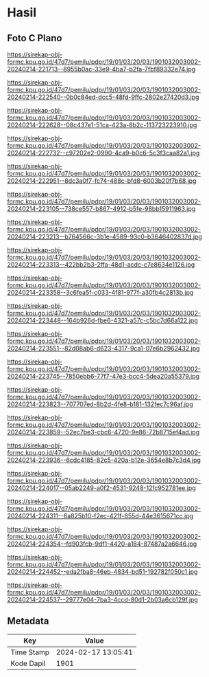 # Hasil

## Foto C Plano

https://sirekap-obj-formc.kpu.go.id/47d7/pemilu/pdpr/19/01/03/20/03/1901032003002-20240214-221713--8955b0ac-33e9-4ba7-b2fa-7fbf89332e74.jpg

https://sirekap-obj-formc.kpu.go.id/47d7/pemilu/pdpr/19/01/03/20/03/1901032003002-20240214-222540--0b0c84ed-dcc5-48fd-9ffc-2802e27420d3.jpg

https://sirekap-obj-formc.kpu.go.id/47d7/pemilu/pdpr/19/01/03/20/03/1901032003002-20240214-222628--08c437e1-51ca-423a-8b2c-113723223910.jpg

https://sirekap-obj-formc.kpu.go.id/47d7/pemilu/pdpr/19/01/03/20/03/1901032003002-20240214-222732--c97202e2-0990-4ca9-b0c6-5c3f3caa82a1.jpg

https://sirekap-obj-formc.kpu.go.id/47d7/pemilu/pdpr/19/01/03/20/03/1901032003002-20240214-222951--8dc3a0f7-fc74-488c-bfd8-6003b20f7b68.jpg

https://sirekap-obj-formc.kpu.go.id/47d7/pemilu/pdpr/19/01/03/20/03/1901032003002-20240214-223105--738ce557-b867-4912-b5fe-98bb15911963.jpg

https://sirekap-obj-formc.kpu.go.id/47d7/pemilu/pdpr/19/01/03/20/03/1901032003002-20240214-223213--b764566c-3b1e-4589-93c0-b3646402837d.jpg

https://sirekap-obj-formc.kpu.go.id/47d7/pemilu/pdpr/19/01/03/20/03/1901032003002-20240214-223313--422bb2b3-2ffa-48d1-acdc-c7e8634e1126.jpg

https://sirekap-obj-formc.kpu.go.id/47d7/pemilu/pdpr/19/01/03/20/03/1901032003002-20240214-223358--3c6fea5f-c033-4f81-977f-a30fb4c2813b.jpg

https://sirekap-obj-formc.kpu.go.id/47d7/pemilu/pdpr/19/01/03/20/03/1901032003002-20240214-223448--164b926d-fbe6-4321-a57c-c5bc7d66a122.jpg

https://sirekap-obj-formc.kpu.go.id/47d7/pemilu/pdpr/19/01/03/20/03/1901032003002-20240214-223551--82d08ab6-d623-4317-9ca1-07e6b2962432.jpg

https://sirekap-obj-formc.kpu.go.id/47d7/pemilu/pdpr/19/01/03/20/03/1901032003002-20240214-223745--7850ebb6-77f7-47e3-bcc4-5dea20a55379.jpg

https://sirekap-obj-formc.kpu.go.id/47d7/pemilu/pdpr/19/01/03/20/03/1901032003002-20240214-223823--707707ed-8b2d-4fe8-b181-132fec7c96af.jpg

https://sirekap-obj-formc.kpu.go.id/47d7/pemilu/pdpr/19/01/03/20/03/1901032003002-20240214-223859--52ec7be3-cbc6-4720-9e86-72b8715ef4ad.jpg

https://sirekap-obj-formc.kpu.go.id/47d7/pemilu/pdpr/19/01/03/20/03/1901032003002-20240214-223936--6cdc4185-82c5-420a-b12e-3654e8b7c3d4.jpg

https://sirekap-obj-formc.kpu.go.id/47d7/pemilu/pdpr/19/01/03/20/03/1901032003002-20240214-224017--05ab2249-a0f2-4531-9248-12fc952781ee.jpg

https://sirekap-obj-formc.kpu.go.id/47d7/pemilu/pdpr/19/01/03/20/03/1901032003002-20240214-224311--6a825b10-f2ec-421f-855d-44e3615671cc.jpg

https://sirekap-obj-formc.kpu.go.id/47d7/pemilu/pdpr/19/01/03/20/03/1901032003002-20240214-224354--fd903fcb-9df1-4420-a184-87487a2a6646.jpg

https://sirekap-obj-formc.kpu.go.id/47d7/pemilu/pdpr/19/01/03/20/03/1901032003002-20240214-224452--eda2fba8-46eb-4834-bd51-192782f050c1.jpg

https://sirekap-obj-formc.kpu.go.id/47d7/pemilu/pdpr/19/01/03/20/03/1901032003002-20240214-224537--29777e04-7ba3-4ccd-80d1-2b03a6cb129f.jpg


## Metadata

| Key        | Value               |
| ---------- | ------------------- |
| Time Stamp | 2024-02-17 13:05:41 |
| Kode Dapil | 1901                |



